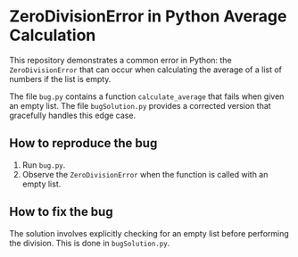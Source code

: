 # ZeroDivisionError in Python Average Calculation

This repository demonstrates a common error in Python: the `ZeroDivisionError` that can occur when calculating the average of a list of numbers if the list is empty.

The file `bug.py` contains a function `calculate_average` that fails when given an empty list. The file `bugSolution.py` provides a corrected version that gracefully handles this edge case.

## How to reproduce the bug

1. Run `bug.py`.
2. Observe the `ZeroDivisionError` when the function is called with an empty list. 

## How to fix the bug

The solution involves explicitly checking for an empty list before performing the division. This is done in `bugSolution.py`.